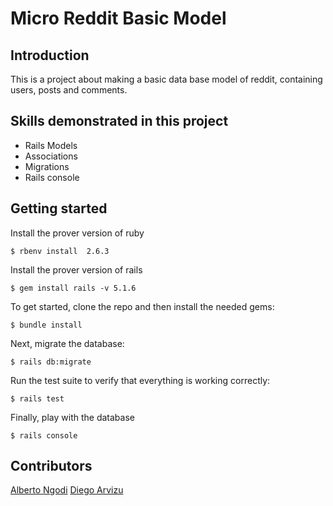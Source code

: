 # Micro Reddit Basic Model

## Introduction

This is a project about making a basic data base model of reddit, containing users, posts and comments.


## Skills demonstrated in this project

* Rails Models
* Associations
* Migrations
* Rails console

## Getting started

Install the prover version of ruby 

```
$ rbenv install  2.6.3
```

Install the prover version of rails 

```
$ gem install rails -v 5.1.6
```

To get started, clone the repo and then install the needed gems:

```
$ bundle install
```

Next, migrate the database:

```
$ rails db:migrate
```

Run the test suite to verify that everything is working correctly:

```
$ rails test
```

Finally, play with the database

```
$ rails console
```
## Contributors

[Alberto Ngodi](https://github.com/ngodi)
[Diego Arvizu](https://github.com/diegoarvz4)


